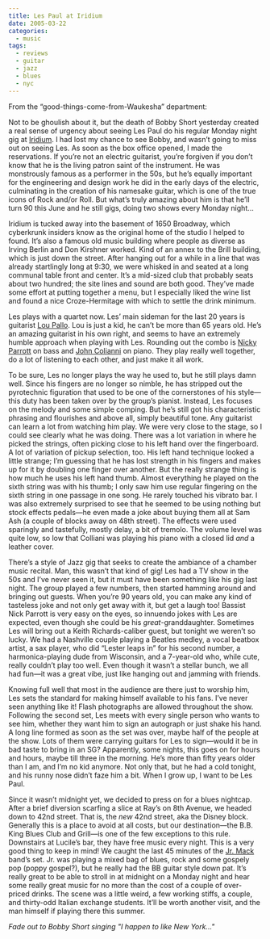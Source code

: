 ```yaml
---
title: Les Paul at Iridium
date: 2005-03-22
categories:
  - music
tags:
  - reviews
  - guitar
  - jazz
  - blues
  - nyc
---
```

From the “good-things-come-from-Waukesha” department:

Not to be ghoulish about it, but the death of Bobby Short yesterday created a real sense of urgency about seeing Les Paul do his regular Monday night gig at [Iridium](http://www.iridiumjazzclub.com/). I had lost my chance to see Bobby, and wasn’t going to miss out on seeing Les. As soon as the box office opened, I made the reservations. If you’re not an electric guitarist, you’re forgiven if you don’t know that he is the living patron saint of the instrument. He was monstrously famous as a performer in the 50s, but he’s equally important for the engineering and design work he did in the early days of the electric, culminating in the creation of his namesake guitar, which is one of the true icons of Rock and/or Roll. But what’s truly amazing about him is that he’ll turn 90 this June and he still gigs, doing two shows every Monday night...

Iridium is tucked away into the basement of 1650 Broadway, which cyberkrunk insiders know as the original home of the studio I helped to found. It’s also a famous old music building where people as diverse as Irving Berlin and Don Kirshner worked. Kind of an annex to the Brill building, which is just down the street. After hanging out for a while in a line that was already startlingly long at 9:30, we were whisked in and seated at a long communal table front and center. It’s a mid-sized club that probably seats about two hundred; the site lines and sound are both good. They’ve made some effort at putting together a menu, but I especially liked the wine list and found a nice Croze-Hermitage with which to settle the drink minimum.

Les plays with a quartet now. Les’ main sideman for the last 20 years is guitarist [Lou Pallo](http://www.loupallo.com/). Lou is just a kid, he can’t be more than 65 years old. He’s an amazing guitarist in his own right, and seems to have an extremely humble approach when playing with Les. Rounding out the combo is [Nicky Parrott](http://www.parrottmusic.com/nicki.htm) on bass and [John Colianni](http://www.johncolianni.com/) on piano. They play really well together, do a lot of listening to each other, and just make it all work.

To be sure, Les no longer plays the way he used to, but he still plays damn well. Since his fingers are no longer so nimble, he has stripped out the pyrotechnic figuration that used to be one of the cornerstones of his style—this duty has been taken over by the group’s pianist. Instead, Les focuses on the melody and some simple comping. But he’s still got his characteristic phrasing and flourishes and above all, simply beautiful tone. Any guitarist can learn a lot from watching him play. We were very close to the stage, so I could see clearly what he was doing. There was a lot variation in where he picked the strings, often picking close to his left hand over the fingerboard. A lot of variation of pickup selection, too. His left hand technique looked a little strange; I’m guessing that he has lost strength in his fingers and makes up for it by doubling one finger over another. But the really strange thing is how much he uses his left hand thumb. Almost everything he played on the sixth string was with his thumb; I only saw him use regular fingering on the sixth string in one passage in one song. He rarely touched his vibrato bar. I was also extremely surprised to see that he seemed to be using nothing but stock effects pedals—he even made a joke about buying them all at Sam Ash (a couple of blocks away on 48th street). The effects were used sparingly and tastefully, mostly delay, a bit of tremolo. The volume level was quite low, so low that Colliani was playing his piano with a closed lid _and_ a leather cover.

There’s a style of Jazz gig that seeks to create the ambiance of a chamber music recital. Man, this wasn’t that kind of gig! Les had a TV show in the 50s and I’ve never seen it, but it must have been something like his gig last night. The group played a few numbers, then started hamming around and bringing out guests. When you’re 90 years old, you can make any kind of tasteless joke and not only get away with it, but get a laugh too! Bassist Nick Parrott is very easy on the eyes, so innuendo jokes with Les are expected, even though she could be his *great*-granddaughter. Sometimes Les will bring out a Keith Richards-caliber guest, but tonight we weren’t so lucky. We had a Nashville couple playing a Beatles medley, a vocal beatbox artist, a sax player, who did “Lester leaps in” for his second number, a harmonica-playing dude from Wisconsin, and a 7-year-old who, while cute, really couldn’t play too well. Even though it wasn’t a stellar bunch, we all had fun—it was a great vibe, just like hanging out and jamming with friends.

Knowing full well that most in the audience are there just to worship him, Les sets the standard for making himself available to his fans. I’ve never seen anything like it! Flash photographs are allowed throughout the show. Following the second set, Les meets with every single person who wants to see him, whether they want him to sign an autograph or just shake his hand. A long line formed as soon as the set was over, maybe half of the people at the show. Lots of them were carrying guitars for Les to sign—would it be in bad taste to bring in an SG? Apparently, some nights, this goes on for hours and hours, maybe till three in the morning. He’s more than fifty years older than I am, and I’m no kid anymore. Not only that, but he had a cold tonight, and his runny nose didn’t faze him a bit. When I grow up, I want to be Les Paul.

Since it wasn’t midnight yet, we decided to press on for a blues nightcap. After a brief diversion scarfing a slice at Ray’s on 8th Avenue, we headed down to 42nd street. That is, the _new_ 42nd street, aka the Disney block. Generally this is a place to avoid at all costs, but our destination—the B.B. King Blues Club and Grill—is one of the few exceptions to this rule. Downstairs at Lucile’s bar, they have free music every night. This is a very good thing to keep in mind! We caught the last 45 minutes of the [Jr. Mack](http://www.jrmack.com/home.shtml) band’s set. Jr. was playing a mixed bag of blues, rock and some gospely pop (poppy gospel?), but he really had the BB guitar style down pat. It’s really great to be able to stroll in at midnight on a Monday night and hear some really great music for no more than the cost of a couple of over-priced drinks. The scene was a little weird, a few working stiffs, a couple, and thirty-odd Italian exchange students. It’ll be worth another visit, and the man himself if playing there this summer.

_Fade out to Bobby Short singing "I happen to like New York..."_
